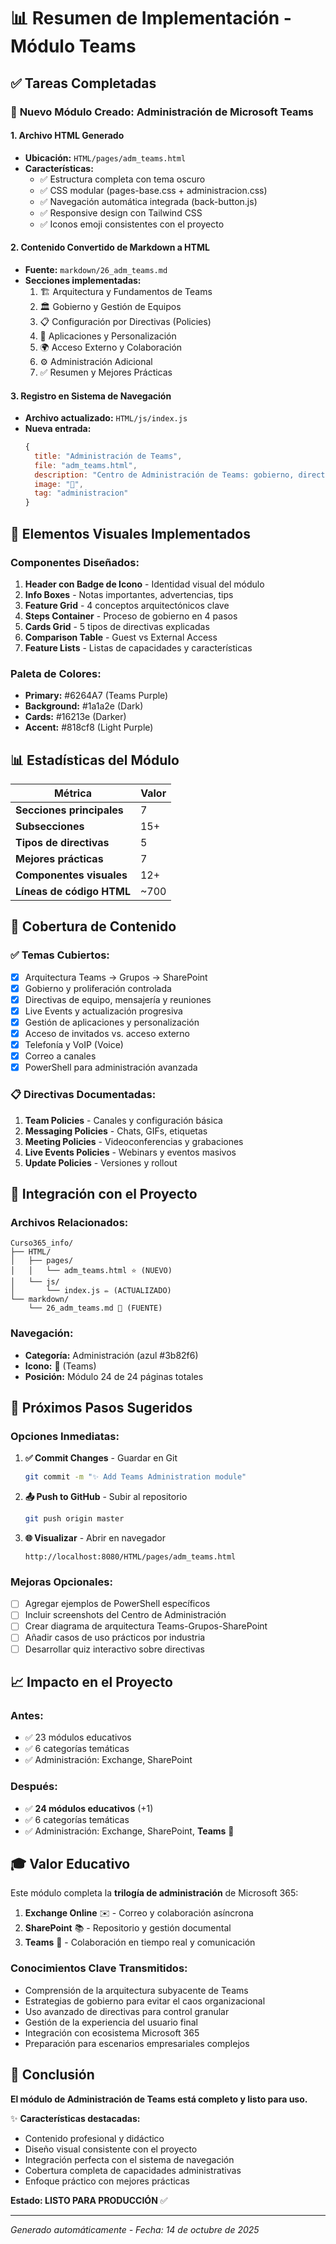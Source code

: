 # 📊 Resumen de Implementación - Módulo Teams

## ✅ Tareas Completadas

### 📄 **Nuevo Módulo Creado: Administración de Microsoft Teams**

#### 1. **Archivo HTML Generado**

- **Ubicación:** `HTML/pages/adm_teams.html`
- **Características:**
  - ✅ Estructura completa con tema oscuro
  - ✅ CSS modular (pages-base.css + administracion.css)
  - ✅ Navegación automática integrada (back-button.js)
  - ✅ Responsive design con Tailwind CSS
  - ✅ Iconos emoji consistentes con el proyecto

#### 2. **Contenido Convertido de Markdown a HTML**

- **Fuente:** `markdown/26_adm_teams.md`
- **Secciones implementadas:**
  1. 🏗️ Arquitectura y Fundamentos de Teams
  2. 🏛️ Gobierno y Gestión de Equipos
  3. 📋 Configuración por Directivas (Policies)
  4. 🔌 Aplicaciones y Personalización
  5. 🌍 Acceso Externo y Colaboración
  6. ⚙️ Administración Adicional
  7. ✅ Resumen y Mejores Prácticas

#### 3. **Registro en Sistema de Navegación**

- **Archivo actualizado:** `HTML/js/index.js`
- **Nueva entrada:**
  ```javascript
  {
    title: "Administración de Teams",
    file: "adm_teams.html",
    description: "Centro de Administración de Teams: gobierno, directivas...",
    image: "👥",
    tag: "administracion"
  }
  ```

## 🎨 Elementos Visuales Implementados

### Componentes Diseñados:

1. **Header con Badge de Icono** - Identidad visual del módulo
2. **Info Boxes** - Notas importantes, advertencias, tips
3. **Feature Grid** - 4 conceptos arquitectónicos clave
4. **Steps Container** - Proceso de gobierno en 4 pasos
5. **Cards Grid** - 5 tipos de directivas explicadas
6. **Comparison Table** - Guest vs External Access
7. **Feature Lists** - Listas de capacidades y características

### Paleta de Colores:

- **Primary:** #6264A7 (Teams Purple)
- **Background:** #1a1a2e (Dark)
- **Cards:** #16213e (Darker)
- **Accent:** #818cf8 (Light Purple)

## 📊 Estadísticas del Módulo

| Métrica                   | Valor |
| ------------------------- | ----- |
| **Secciones principales** | 7     |
| **Subsecciones**          | 15+   |
| **Tipos de directivas**   | 5     |
| **Mejores prácticas**     | 7     |
| **Componentes visuales**  | 12+   |
| **Líneas de código HTML** | ~700  |

## 🎯 Cobertura de Contenido

### ✅ Temas Cubiertos:

- [x] Arquitectura Teams → Grupos → SharePoint
- [x] Gobierno y proliferación controlada
- [x] Directivas de equipo, mensajería y reuniones
- [x] Live Events y actualización progresiva
- [x] Gestión de aplicaciones y personalización
- [x] Acceso de invitados vs. acceso externo
- [x] Telefonía y VoIP (Voice)
- [x] Correo a canales
- [x] PowerShell para administración avanzada

### 📋 Directivas Documentadas:

1. **Team Policies** - Canales y configuración básica
2. **Messaging Policies** - Chats, GIFs, etiquetas
3. **Meeting Policies** - Videoconferencias y grabaciones
4. **Live Events Policies** - Webinars y eventos masivos
5. **Update Policies** - Versiones y rollout

## 🔗 Integración con el Proyecto

### Archivos Relacionados:

```
Curso365_info/
├── HTML/
│   ├── pages/
│   │   └── adm_teams.html ⭐ (NUEVO)
│   └── js/
│       └── index.js ✏️ (ACTUALIZADO)
└── markdown/
    └── 26_adm_teams.md 📝 (FUENTE)
```

### Navegación:

- **Categoría:** Administración (azul #3b82f6)
- **Icono:** 👥 (Teams)
- **Posición:** Módulo 24 de 24 páginas totales

## 🚀 Próximos Pasos Sugeridos

### Opciones Inmediatas:

1. **✅ Commit Changes** - Guardar en Git

   ```bash
   git commit -m "✨ Add Teams Administration module"
   ```

2. **📤 Push to GitHub** - Subir al repositorio

   ```bash
   git push origin master
   ```

3. **🌐 Visualizar** - Abrir en navegador
   ```
   http://localhost:8080/HTML/pages/adm_teams.html
   ```

### Mejoras Opcionales:

- [ ] Agregar ejemplos de PowerShell específicos
- [ ] Incluir screenshots del Centro de Administración
- [ ] Crear diagrama de arquitectura Teams-Grupos-SharePoint
- [ ] Añadir casos de uso prácticos por industria
- [ ] Desarrollar quiz interactivo sobre directivas

## 📈 Impacto en el Proyecto

### Antes:

- ✅ 23 módulos educativos
- ✅ 6 categorías temáticas
- ✅ Administración: Exchange, SharePoint

### Después:

- ✅ **24 módulos educativos** (+1)
- ✅ 6 categorías temáticas
- ✅ Administración: Exchange, SharePoint, **Teams** 🎉

## 🎓 Valor Educativo

Este módulo completa la **trilogía de administración** de Microsoft 365:

1. **Exchange Online** ✉️ - Correo y colaboración asíncrona
2. **SharePoint** 📚 - Repositorio y gestión documental
3. **Teams** 👥 - Colaboración en tiempo real y comunicación

### Conocimientos Clave Transmitidos:

- Comprensión de la arquitectura subyacente de Teams
- Estrategias de gobierno para evitar el caos organizacional
- Uso avanzado de directivas para control granular
- Gestión de la experiencia del usuario final
- Integración con ecosistema Microsoft 365
- Preparación para escenarios empresariales complejos

## 🌟 Conclusión

**El módulo de Administración de Teams está completo y listo para uso.**

✨ **Características destacadas:**

- Contenido profesional y didáctico
- Diseño visual consistente con el proyecto
- Integración perfecta con el sistema de navegación
- Cobertura completa de capacidades administrativas
- Enfoque práctico con mejores prácticas

**Estado: LISTO PARA PRODUCCIÓN** ✅

---

_Generado automáticamente - Fecha: 14 de octubre de 2025_
